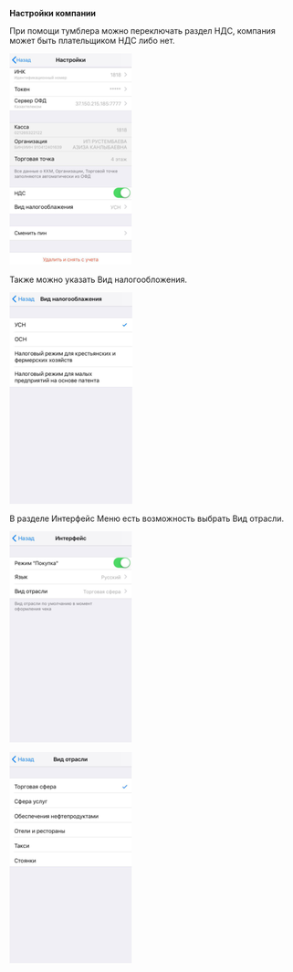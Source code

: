 **Настройки компании**

При помощи тумблера можно переключать раздел НДС, компания может быть плательщиком НДС либо нет.

![](../assets/111.png)

Также можно указать Вид налогообложения.

![](../assets/222.png)

В разделе Интерфейс Меню есть возможность выбрать Вид отрасли.

![](../assets/333.png)

![](../assets/444.png)





